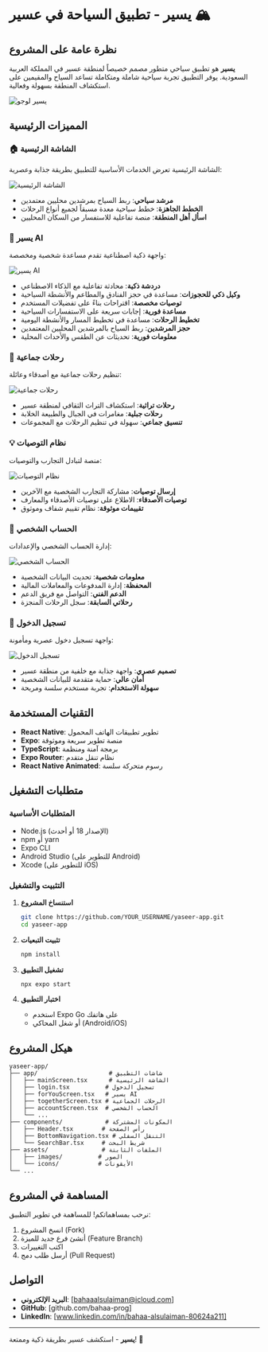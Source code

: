 # يسير - تطبيق السياحة في عسير 🏔️

## نظرة عامة على المشروع

**يسير** هو تطبيق سياحي متطور مصمم خصيصاً لمنطقة عسير في المملكة العربية السعودية. يوفر التطبيق تجربة سياحية شاملة ومتكاملة تساعد السياح والمقيمين على استكشاف المنطقة بسهولة وفعالية.

![يسير لوجو](assets/images/yaseer_logo.png)

## المميزات الرئيسية

### 🏠 الشاشة الرئيسية
الشاشة الرئيسية تعرض الخدمات الأساسية للتطبيق بطريقة جذابة وعصرية:

![الشاشة الرئيسية](assets/images/mainScreenImage.png)

- **مرشد سياحي**: ربط السياح بمرشدين محليين معتمدين
- **الخطط الجاهزة**: خطط سياحية معدة مسبقاً لجميع أنواع الرحلات
- **اسأل أهل المنطقة**: منصة تفاعلية للاستفسار من السكان المحليين

### 🤖 يسير AI
واجهة ذكية اصطناعية تقدم مساعدة شخصية ومخصصة:

![يسير AI](assets/images/yaseerAI.png)

- **دردشة ذكية**: محادثة تفاعلية مع الذكاء الاصطناعي
- **وكيل ذكي للحجوزات**: مساعدة في حجز الفنادق والمطاعم والأنشطة السياحية
- **توصيات مخصصة**: اقتراحات بناءً على تفضيلات المستخدم
- **مساعدة فورية**: إجابات سريعة على الاستفسارات السياحية
- **تخطيط الرحلات**: مساعدة في تخطيط المسار والأنشطة اليومية
- **حجز المرشدين**: ربط السياح بالمرشدين المحليين المعتمدين
- **معلومات فورية**: تحديثات عن الطقس والأحداث المحلية

### 👥 رحلات جماعية
تنظيم رحلات جماعية مع أصدقاء وعائلة:

![رحلات جماعية](assets/images/GroupImage.png)

- **رحلات تراثية**: استكشاف التراث الثقافي لمنطقة عسير
- **رحلات جبلية**: مغامرات في الجبال والطبيعة الخلابة
- **تنسيق جماعي**: سهولة في تنظيم الرحلات مع المجموعات

### 💡 نظام التوصيات
منصة لتبادل التجارب والتوصيات:

![نظام التوصيات](assets/images/RecommendationImage.png)

- **إرسال توصيات**: مشاركة التجارب الشخصية مع الآخرين
- **توصيات الأصدقاء**: الاطلاع على توصيات الأصدقاء والمعارف
- **تقييمات موثوقة**: نظام تقييم شفاف وموثوق

### 👤 الحساب الشخصي
إدارة الحساب الشخصي والإعدادات:

![الحساب الشخصي](assets/images/accountImage.png)

- **معلومات شخصية**: تحديث البيانات الشخصية
- **المحفظة**: إدارة المدفوعات والمعاملات المالية
- **الدعم الفني**: التواصل مع فريق الدعم
- **رحلاتي السابقة**: سجل الرحلات المنجزة

### 🔐 تسجيل الدخول
واجهة تسجيل دخول عصرية ومأمونة:

![تسجيل الدخول](assets/images/loginScreenImage.png)

- **تصميم عصري**: واجهة جذابة مع خلفية من منطقة عسير
- **أمان عالي**: حماية متقدمة للبيانات الشخصية
- **سهولة الاستخدام**: تجربة مستخدم سلسة ومريحة

## التقنيات المستخدمة

- **React Native**: تطوير تطبيقات الهاتف المحمول
- **Expo**: منصة تطوير سريعة وموثوقة
- **TypeScript**: برمجة آمنة ومنظمة
- **Expo Router**: نظام تنقل متقدم
- **React Native Animated**: رسوم متحركة سلسة

## متطلبات التشغيل

### المتطلبات الأساسية
- Node.js (الإصدار 18 أو أحدث)
- npm أو yarn
- Expo CLI
- Android Studio (للتطوير على Android)
- Xcode (للتطوير على iOS)

### التثبيت والتشغيل

1. **استنساخ المشروع**
   ```bash
   git clone https://github.com/YOUR_USERNAME/yaseer-app.git
   cd yaseer-app
   ```

2. **تثبيت التبعيات**
   ```bash
   npm install
   ```

3. **تشغيل التطبيق**
   ```bash
   npx expo start
   ```

4. **اختبار التطبيق**
   - استخدم Expo Go على هاتفك
   - أو شغل المحاكي (Android/iOS)

## هيكل المشروع

```
yaseer-app/
├── app/                    # شاشات التطبيق
│   ├── mainScreen.tsx      # الشاشة الرئيسية
│   ├── login.tsx          # تسجيل الدخول
│   ├── forYouScreen.tsx   # يسير AI
│   ├── togetherScreen.tsx # الرحلات الجماعية
│   ├── accountScreen.tsx  # الحساب الشخصي
│   └── ...
├── components/            # المكونات المشتركة
│   ├── Header.tsx        # رأس الصفحة
│   ├── BottomNavigation.tsx # التنقل السفلي
│   └── SearchBar.tsx     # شريط البحث
├── assets/               # الملفات الثابتة
│   ├── images/          # الصور
│   └── icons/           # الأيقونات
└── ...
```

## المساهمة في المشروع

نرحب بمساهماتكم! للمساهمة في تطوير التطبيق:

1. انسخ المشروع (Fork)
2. أنشئ فرع جديد للميزة (Feature Branch)
3. اكتب التغييرات
4. أرسل طلب دمج (Pull Request)



## التواصل

- **البريد الإلكتروني**: [bahaaalsulaiman@icloud.com]
- **GitHub**: [github.com/bahaa-prog]
- **LinkedIn**: [www.linkedin.com/in/bahaa-alsulaiman-80624a211]

---

**يسير** - استكشف عسير بطريقة ذكية وممتعة! 🚀
